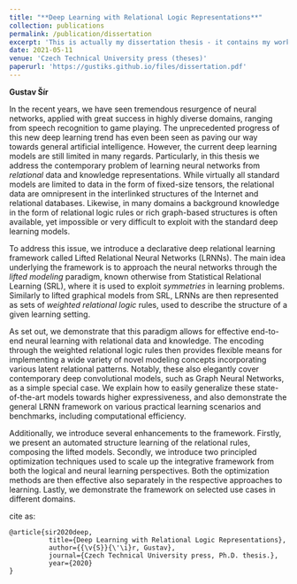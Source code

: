 ```yaml
---
title: "**Deep Learning with Relational Logic Representations**"
collection: publications
permalink: /publication/dissertation
excerpt: 'This is actually my dissertation thesis - it contains my work on deep relational learning.'
date: 2021-05-11
venue: 'Czech Technical University press (theses)'
paperurl: 'https://gustiks.github.io/files/dissertation.pdf'
---
```


**Gustav Šír**

In the recent years, we have seen tremendous resurgence of neural networks, applied with great success in highly diverse domains, ranging from speech recognition to game playing. The unprecedented progress of this new deep learning trend has even been seen as paving our way towards general artificial intelligence.
However, the current deep learning models are still limited in many regards.
Particularly, in this thesis we address the contemporary problem of learning neural networks from *relational* data and knowledge representations. While virtually all standard models are limited to data in the form of fixed-size tensors, the relational data are omnipresent in the interlinked structures of the Internet and relational databases. Likewise, in many domains a background knowledge in the form of relational logic rules or rich graph-based structures is often available, yet impossible or very difficult to exploit with the standard deep learning models.

To address this issue, we introduce a declarative deep relational learning framework called Lifted Relational Neural Networks (LRNNs). The main idea underlying the framework is to approach the neural networks through the *lifted modeling* paradigm, known otherwise from Statistical Relational Learning (SRL), where it is used to exploit *symmetries* in learning problems. Similarly to lifted graphical models from SRL, LRNNs are then represented as sets of *weighted relational logic* rules, used to describe the structure of a given learning setting. 

As set out, we demonstrate that this paradigm allows for effective end-to-end neural learning with relational data and knowledge. The encoding through the weighted relational logic rules then provides flexible means for implementing a wide variety of novel modeling concepts incorporating various latent relational patterns. Notably, these also elegantly cover contemporary deep convolutional models, such as Graph Neural Networks, as a simple special case. We explain how to easily generalize these state-of-the-art models towards higher expressiveness, and also demonstrate the general LRNN framework on various practical learning scenarios and benchmarks, including computational efficiency.

Additionally, we introduce several enhancements to the framework. Firstly, we present an automated structure learning of the relational rules, composing the lifted models. Secondly, we introduce two principled optimization techniques used to scale up the integrative framework from both the logical and neural learning perspectives. Both the optimization methods are then effective also separately in the respective approaches to learning. Lastly, we demonstrate the framework on selected use cases in different domains.

cite as:
```
@article{sir2020deep,
          title={Deep Learning with Relational Logic Representations},
          author={{\v{S}}{\'\i}r, Gustav},
          journal={Czech Technical University press, Ph.D. thesis.},
          year={2020}
}
```